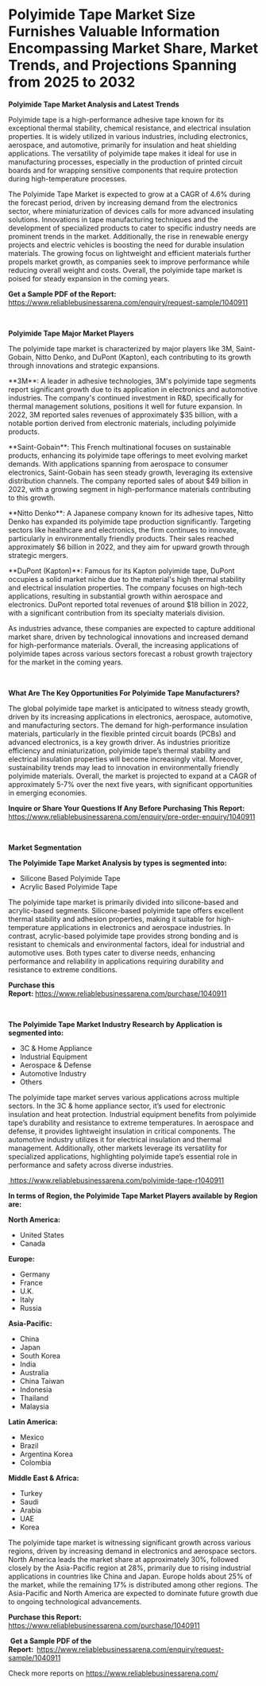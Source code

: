 <p><h1>Polyimide Tape Market Size Furnishes Valuable Information Encompassing Market Share, Market Trends, and Projections Spanning from 2025 to 2032</h1></p><p><strong>Polyimide Tape Market Analysis and Latest Trends</strong></p>
<p><p>Polyimide tape is a high-performance adhesive tape known for its exceptional thermal stability, chemical resistance, and electrical insulation properties. It is widely utilized in various industries, including electronics, aerospace, and automotive, primarily for insulation and heat shielding applications. The versatility of polyimide tape makes it ideal for use in manufacturing processes, especially in the production of printed circuit boards and for wrapping sensitive components that require protection during high-temperature processes.</p><p>The Polyimide Tape Market is expected to grow at a CAGR of 4.6% during the forecast period, driven by increasing demand from the electronics sector, where miniaturization of devices calls for more advanced insulating solutions. Innovations in tape manufacturing techniques and the development of specialized products to cater to specific industry needs are prominent trends in the market. Additionally, the rise in renewable energy projects and electric vehicles is boosting the need for durable insulation materials. The growing focus on lightweight and efficient materials further propels market growth, as companies seek to improve performance while reducing overall weight and costs. Overall, the polyimide tape market is poised for steady expansion in the coming years.</p></p>
<p><strong>Get a Sample PDF of the Report:&nbsp;</strong> <a href="https://www.reliablebusinessarena.com/enquiry/request-sample/1040911?utm_campaign=2209&utm_medium=2&utm_source=Github&utm_content=ia&utm_term=01042025&utm_id=polyimide-tape">https://www.reliablebusinessarena.com/enquiry/request-sample/1040911</a></p>
<p>&nbsp;</p>
<p><strong>Polyimide Tape Major Market Players</strong></p>
<p><p>The polyimide tape market is characterized by major players like 3M, Saint-Gobain, Nitto Denko, and DuPont (Kapton), each contributing to its growth through innovations and strategic expansions.  </p><p>**3M**: A leader in adhesive technologies, 3M's polyimide tape segments report significant growth due to its application in electronics and automotive industries. The company's continued investment in R&D, specifically for thermal management solutions, positions it well for future expansion. In 2022, 3M reported sales revenues of approximately $35 billion, with a notable portion derived from electronic materials, including polyimide products.</p><p>**Saint-Gobain**: This French multinational focuses on sustainable products, enhancing its polyimide tape offerings to meet evolving market demands. With applications spanning from aerospace to consumer electronics, Saint-Gobain has seen steady growth, leveraging its extensive distribution channels. The company reported sales of about $49 billion in 2022, with a growing segment in high-performance materials contributing to this growth.</p><p>**Nitto Denko**: A Japanese company known for its adhesive tapes, Nitto Denko has expanded its polyimide tape production significantly. Targeting sectors like healthcare and electronics, the firm continues to innovate, particularly in environmentally friendly products. Their sales reached approximately $6 billion in 2022, and they aim for upward growth through strategic mergers.</p><p>**DuPont (Kapton)**: Famous for its Kapton polyimide tape, DuPont occupies a solid market niche due to the material's high thermal stability and electrical insulation properties. The company focuses on high-tech applications, resulting in substantial growth within aerospace and electronics. DuPont reported total revenues of around $18 billion in 2022, with a significant contribution from its specialty materials division.</p><p>As industries advance, these companies are expected to capture additional market share, driven by technological innovations and increased demand for high-performance materials. Overall, the increasing applications of polyimide tapes across various sectors forecast a robust growth trajectory for the market in the coming years.</p></p>
<p>&nbsp;</p>
<p><strong>What Are The Key Opportunities For Polyimide Tape Manufacturers?</strong></p>
<p><p>The global polyimide tape market is anticipated to witness steady growth, driven by its increasing applications in electronics, aerospace, automotive, and manufacturing sectors. The demand for high-performance insulation materials, particularly in the flexible printed circuit boards (PCBs) and advanced electronics, is a key growth driver. As industries prioritize efficiency and miniaturization, polyimide tape’s thermal stability and electrical insulation properties will become increasingly vital. Moreover, sustainability trends may lead to innovation in environmentally friendly polyimide materials. Overall, the market is projected to expand at a CAGR of approximately 5-7% over the next five years, with significant opportunities in emerging economies.</p></p>
<p><strong>Inquire or Share Your Questions If Any Before Purchasing This Report:</strong> <a href="https://www.reliablebusinessarena.com/enquiry/pre-order-enquiry/1040911?utm_campaign=2209&utm_medium=2&utm_source=Github&utm_content=ia&utm_term=01042025&utm_id=polyimide-tape">https://www.reliablebusinessarena.com/enquiry/pre-order-enquiry/1040911</a></p>
<p>&nbsp;</p>
<p><strong>Market Segmentation</strong></p>
<p><strong>The Polyimide Tape Market Analysis by types is segmented into:</strong></p>
<p><ul><li>Silicone Based Polyimide Tape</li><li>Acrylic Based Polyimide Tape</li></ul></p>
<p><p>The polyimide tape market is primarily divided into silicone-based and acrylic-based segments. Silicone-based polyimide tape offers excellent thermal stability and adhesion properties, making it suitable for high-temperature applications in electronics and aerospace industries. In contrast, acrylic-based polyimide tape provides strong bonding and is resistant to chemicals and environmental factors, ideal for industrial and automotive uses. Both types cater to diverse needs, enhancing performance and reliability in applications requiring durability and resistance to extreme conditions.</p></p>
<p><strong>Purchase this Report:&nbsp;</strong><a href="https://www.reliablebusinessarena.com/purchase/1040911?utm_campaign=2209&utm_medium=2&utm_source=Github&utm_content=ia&utm_term=01042025&utm_id=polyimide-tape">https://www.reliablebusinessarena.com/purchase/1040911</a></p>
<p>&nbsp;</p>
<p><strong>The Polyimide Tape Market Industry Research by Application is segmented into:</strong></p>
<p><ul><li>3C & Home Appliance</li><li>Industrial Equipment</li><li>Aerospace & Defense</li><li>Automotive Industry</li><li>Others</li></ul></p>
<p><p>The polyimide tape market serves various applications across multiple sectors. In the 3C & home appliance sector, it’s used for electronic insulation and heat protection. Industrial equipment benefits from polyimide tape’s durability and resistance to extreme temperatures. In aerospace and defense, it provides lightweight insulation in critical components. The automotive industry utilizes it for electrical insulation and thermal management. Additionally, other markets leverage its versatility for specialized applications, highlighting polyimide tape’s essential role in performance and safety across diverse industries.</p></p>
<p><a href="https://www.reliablebusinessarena.com/polyimide-tape-r1040911?utm_campaign=2209&utm_medium=2&utm_source=Github&utm_content=ia&utm_term=01042025&utm_id=polyimide-tape">&nbsp;https://www.reliablebusinessarena.com/polyimide-tape-r1040911</a></p>
<p><strong>In terms of Region, the Polyimide Tape Market Players available by Region are:</strong></p>
<p>
    <p> <strong> North America: </strong>
        <ul>
            <li>United States</li>
            <li>Canada</li>
        </ul>
        </p> 
    <p> <strong> Europe: </strong>
        <ul>
            <li>Germany</li>
            <li>France</li>
            <li>U.K.</li>
            <li>Italy</li>
            <li>Russia</li>
        </ul>
        </p> 
    <p> <strong> Asia-Pacific: </strong>
        <ul>
            <li>China</li>
            <li>Japan</li>
            <li>South Korea</li>
            <li>India</li>
            <li>Australia</li>
            <li>China Taiwan</li>
            <li>Indonesia</li>
            <li>Thailand</li>
            <li>Malaysia</li>
        </ul>
        </p> 
    <p> <strong> Latin America: </strong>
        <ul>
            <li>Mexico</li>
            <li>Brazil</li>
            <li>Argentina Korea</li>
            <li>Colombia</li>
        </ul>
        </p> 
    <p> <strong> Middle East & Africa: </strong>
        <ul>
            <li>Turkey</li>
            <li>Saudi</li>
            <li>Arabia</li>
            <li>UAE</li>
            <li>Korea</li>
        </ul>
    </p>
    </p>
<p><p>The polyimide tape market is witnessing significant growth across various regions, driven by increasing demand in electronics and aerospace sectors. North America leads the market share at approximately 30%, followed closely by the Asia-Pacific region at 28%, primarily due to rising industrial applications in countries like China and Japan. Europe holds about 25% of the market, while the remaining 17% is distributed among other regions. The Asia-Pacific and North America are expected to dominate future growth due to ongoing technological advancements.</p></p>
<p><strong>Purchase this Report: </strong><a href="https://www.reliablebusinessarena.com/purchase/1040911?utm_campaign=2209&utm_medium=2&utm_source=Github&utm_content=ia&utm_term=01042025&utm_id=polyimide-tape">https://www.reliablebusinessarena.com/purchase/1040911</a></p>
<p>&nbsp;<strong>Get a Sample PDF of the Report:&nbsp;&nbsp;</strong><a href="https://www.reliablebusinessarena.com/enquiry/request-sample/1040911?utm_campaign=2209&utm_medium=2&utm_source=Github&utm_content=ia&utm_term=01042025&utm_id=polyimide-tape">https://www.reliablebusinessarena.com/enquiry/request-sample/1040911</a></p>
<p><strong></strong></p>
<p>Check more reports on <a href="https://www.reliablebusinessarena.com/?utm_campaign=2209&utm_medium=2&utm_source=Github&utm_content=ia&utm_term=01042025&utm_id=polyimide-tape">https://www.reliablebusinessarena.com/</a></p>